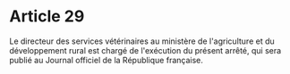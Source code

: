 # Article 29

Le directeur des services vétérinaires au ministère de l'agriculture et du développement rural est chargé de l'exécution du présent arrêté, qui sera publié au Journal officiel de la République française.
